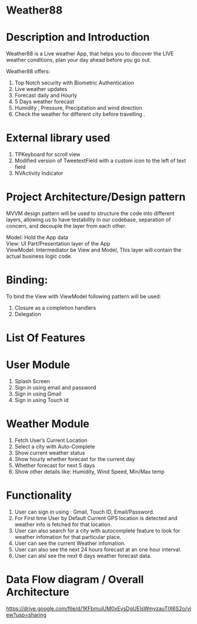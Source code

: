 # Weather88
# Description and Introduction
 
Weather88 is a Live weather App, that helps you to  discover the LIVE weather conditions, plan your day ahead before you go out.


Weather88 offers:

1) Top Notch security with Biometric Authentication <br/>
2)	Live weather updates <br/>
3)	Forecast daily and Hourly <br/>
4)	5 Days weather forecast <br/>
5)	Humidity , Pressure, Precipitation and wind direction <br/>
6)	Check the weather for different city before travelling . 


# External library used

1) TPKeyboard for scroll view <br/>
2)	Modified version of TweetextField  with a custom icon to the left of text field <br/>
3)	NVActivity Indicator <br/>



# Project Architecture/Design pattern <br/>
MVVM design pattern will be used to structure the code into different layers, allowing us to have testability in our codebase, separation of concern, and decouple the layer from each other.


Model: Hold the App data <br/>
View: UI Part/Presentation layer of the App <br/>
ViewModel: Intermediator be View and Model, This layer will contain the actual business logic code.<br/>


# Binding:
To bind the View with ViewModel following pattern will be used: <br/>
1)	Closure as a completion handlers <br/>
2)	Delegation<br/>




# List Of Features <br/>

# User Module
1.	Splash Screen<br/>
2.	Sign in using email and password<br/>
3.	Sign in using Gmail <br/>
4.	Sign in using Touch id<br/>

# Weather Module
1.	Fetch User’s Current Location<br/>
2. Select a city with Auto-Complete <br/>
3.	Show current weather status <br/>
4.	Show hourly whether forecast  for the current day<br/>
5.	Whether forecast for next 5 days<br/>
6.	 Show other details like: Humidity, Wind Speed, Min/Max temp<br/>




# Functionality <br/>
1) User can sign in using :   Gmail, Touch ID, Email/Password. <br/>
2) For First time User by Default Current GPS location is detected and weather info is fetched for that location. <br/>
3) User can also search for a city with autocomplete feature to look for weather infomation for that particular place.<br/>
4) User can see the current Weather infomation.<br/>
5) User can also see the next 24 hours forecast at an one hour interval.<br/>
6) User can alsl see the next 6 days weather forecast data. <br/>








# Data Flow diagram / Overall Architecture <br/>

https://drive.google.com/file/d/1KFbmujUM0xEvsDgUEIsWmyzauTIX6S2o/view?usp=sharing


  

